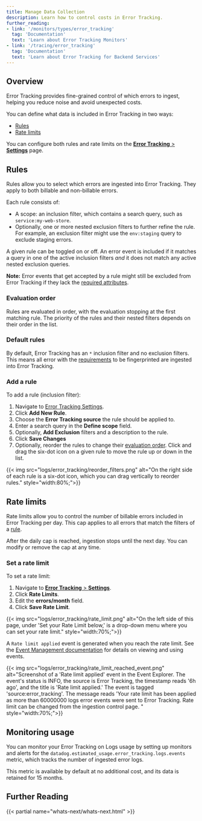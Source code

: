 ```yaml
---
title: Manage Data Collection
description: Learn how to control costs in Error Tracking.
further_reading:
- link: '/monitors/types/error_tracking'
  tag: 'Documentation'
  text: 'Learn about Error Tracking Monitors'
- link: '/tracing/error_tracking'
  tag: 'Documentation'
  text: 'Learn about Error Tracking for Backend Services'
---
```


## Overview

Error Tracking provides fine-grained control of which errors to ingest, helping you reduce noise and avoid unexpected costs.

You can define what data is included in Error Tracking in two ways:

- [Rules](#rules-inclusion)
- [Rate limits](#rate-limits)

You can configure both rules and rate limits on the [**Error Tracking** > **Settings**][1] page. 

## Rules

Rules allow you to select which errors are ingested into Error Tracking. They apply to both billable and non-billable errors. 

Each rule consists of:
- A scope: an inclusion filter, which contains a search query, such as `service:my-web-store`.
- Optionally, one or more nested exclusion filters to further refine the rule. For example, an exclusion filter might use the `env:staging` query to exclude staging errors.

A given rule can be toggled on or off. An error event is included if it matches a query in one of the active inclusion filters _and_ it does not match any active nested exclusion queries.

**Note:** Error events that get accepted by a rule might still be excluded from Error Tracking if they lack the [required attributes][2].

### Evaluation order

Rules are evaluated in order, with the evaluation stopping at the first matching rule. The priority of the rules and their nested filters depends on their order in the list.

### Default rules

By default, Error Tracking has an `*` inclusion filter and no exclusion filters. This means all error with the [requirements][2] to be fingerprinted are ingested into Error Tracking.

### Add a rule

To add a rule (inclusion filter):
1. Navigate to [Error Tracking Settings][1].
2. Click **Add New Rule**.
3. Choose the **Error Tracking source** the rule should be applied to.
4. Enter a search query in the **Define scope** field.
5. Optionally, **Add Exclusion** filters and a description to the rule.
6. Click **Save Changes**
7. Optionally, reorder the rules to change their [evaluation order](#evaluation-order). Click and drag the six-dot icon on a given rule to move the rule up or down in the list.

{{< img src="logs/error_tracking/reorder_filters.png" alt="On the right side of each rule is a six-dot icon, which you can drag vertically to reorder rules." style="width:80%;">}}


## Rate limits

Rate limits allow you to control the number of billable errors included in Error Tracking per day. This cap applies to all errors that match the filters of a [rule](#rules).

After the daily cap is reached, ingestion stops until the next day. You can modify or remove the cap at any time.

### Set a rate limit

To set a rate limit:
1. Navigate to [**Error Tracking** > **Settings**][1].
1. Click **Rate Limits**.
1. Edit the **errors/month** field.
1. Click **Save Rate Limit**.

{{< img src="logs/error_tracking/rate_limit.png" alt="On the left side of this page, under 'Set your Rate Limit below,' is a drop-down menu where you can set your rate limit." style="width:70%;">}}

A `Rate limit applied` event is generated when you reach the rate limit. See the [Event Management documentation][4] for details on viewing and using events.

{{< img src="logs/error_tracking/rate_limit_reached_event.png" alt="Screenshot of a 'Rate limit applied' event in the Event Explorer. The event's status is INFO, the source is Error Tracking, the timestamp reads '6h ago', and the title is 'Rate limit applied.' The event is tagged 'source:error_tracking'. The message reads 'Your rate limit has been applied as more than 60000000 logs error events were sent to Error Tracking. Rate limit can be changed from the ingestion control page. " style="width:70%;">}}

## Monitoring usage

You can monitor your Error Tracking on Logs usage by setting up monitors and alerts for the `datadog.estimated_usage.error_tracking.logs.events` metric, which tracks the number of ingested error logs. 

This metric is available by default at no additional cost, and its data is retained for 15 months.

## Further Reading

{{< partial name="whats-next/whats-next.html" >}}

[1]: https://app.datadoghq.com/error-tracking/settings/rules
[2]: /error_tracking/troubleshooting/?tab=java#errors-are-not-found-in-error-tracking
[4]: /service_management/events/
